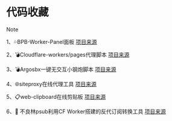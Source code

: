 # 代码收藏
> [!NOTE]
>  1、💦BPB-Worker-Panel面板     [项目来源](https://github.com/bia-pain-bache/BPB-Worker-Panel)
> 
>  2、💣Cloudflare-workers/pages代理脚本   [项目来源](https://github.com/yonggekkk/Cloudflare-vless-trojan)
> 
>  3、💣Argosbx一键无交互小钢炮脚本  [项目来源](https://github.com/yonggekkk/argosbx)
> 
>  4、🌐siteproxy在线代理工具   [项目来源](https://github.com/yonggekkk/argosbx)
> 
>  5、📋web-clipboard在线剪贴板   [项目来源](https://github.com/yun8862779/web-clipboard)
> 
>  6、🔁 不良林psub利用CF Worker搭建的反代订阅转换工具   [项目来源](https://github.com/bulianglin/psub)
